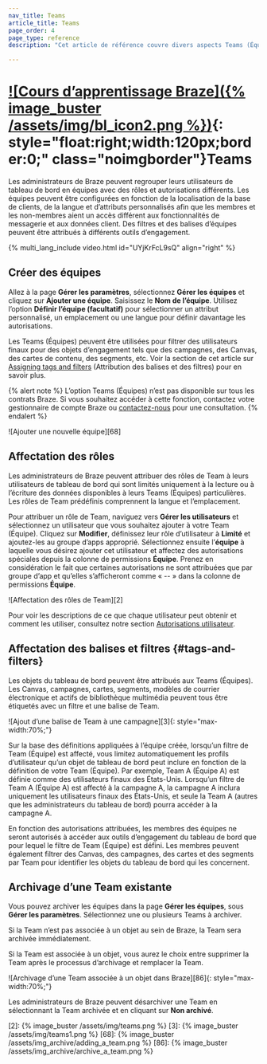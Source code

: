 ```yaml
---
nav_title: Teams
article_title: Teams
page_order: 4
page_type: reference
description: "Cet article de référence couvre divers aspects Teams (Équipes) dans votre tableau de bord de Braze, comme la création et l’archivage des équipes ou l’attribution de rôles."

---
```


# [![Cours d’apprentissage Braze]({% image_buster /assets/img/bl_icon2.png %})](https://learning.braze.com/dive-into-braze-teams/869939){: style="float:right;width:120px;border:0;" class="noimgborder"}Teams

Les administrateurs de Braze peuvent regrouper leurs utilisateurs de tableau de bord en équipes avec des rôles et autorisations différents. Les équipes peuvent être configurées en fonction de la localisation de la base de clients, de la langue et d’attributs personnalisés afin que les membres et les non-membres aient un accès différent aux fonctionnalités de messagerie et aux données client. Des filtres et des balises d’équipes peuvent être attribués à différents outils d’engagement. 

{% multi_lang_include video.html id="UYjKrFcL9sQ" align="right" %}

## Créer des équipes

Allez à la page **Gérer les paramètres**, sélectionnez **Gérer les équipes** et cliquez sur <i class="fas fa-plus"></i> **Ajouter une équipe**. Saisissez le **Nom de l’équipe**. Utilisez l’option **Définir l’équipe (facultatif)** pour sélectionner un attribut personnalisé, un emplacement ou une langue pour définir davantage les autorisations. 

Les Teams (Équipes) peuvent être utilisées pour filtrer des utilisateurs finaux pour des objets d’engagement tels que des campagnes, des Canvas, des cartes de contenu, des segments, etc. Voir la section de cet article sur [Assigning tags and filters](#tags-and-filters) (Attribution des balises et des filtres) pour en savoir plus. 

{% alert note %}
L’option Teams (Équipes) n’est pas disponible sur tous les contrats Braze. Si vous souhaitez accéder à cette fonction, contactez votre gestionnaire de compte Braze ou [contactez-nous](mailto:success@braze.com) pour une consultation.
{% endalert %}

![Ajouter une nouvelle équipe][68]

## Affectation des rôles

Les administrateurs de Braze peuvent attribuer des rôles de Team à leurs utilisateurs de tableau de bord qui sont limités uniquement à la lecture ou à l’écriture des données disponibles à leurs Teams (Équipes) particulières. Les rôles de Team prédéfinis comprennent la langue et l’emplacement. 

Pour attribuer un rôle de Team, naviguez vers **Gérer les utilisateurs** et sélectionnez un utilisateur que vous souhaitez ajouter à votre Team (Équipe). Cliquez sur <i class="fa fa-edit"></i> **Modifier**, définissez leur rôle d’utilisateur à **Limité** et ajoutez-les au groupe d’apps approprié. Sélectionnez ensuite l’**équipe** à laquelle vous désirez ajouter cet utilisateur et affectez des autorisations spéciales depuis la colonne de permissions **Équipe**. Prenez en considération le fait que certaines autorisations ne sont attribuées que par groupe d’app et qu’elles s’afficheront comme « -- » dans la colonne de permissions **Équipe**.

![Affectation des rôles de Team][2]

Pour voir les descriptions de ce que chaque utilisateur peut obtenir et comment les utiliser, consultez notre section [Autorisations utilisateur]({{site.baseurl}}/user_guide/administrative/manage_your_braze_users/user_permissions/#editing-user-permissions).

## Affectation des balises et filtres {#tags-and-filters}

Les objets du tableau de bord peuvent être attribués aux Teams (Équipes). Les Canvas, campagnes, cartes, segments, modèles de courrier électronique et actifs de bibliothèque multimédia peuvent tous être étiquetés avec un filtre et une balise de Team. 
 
![Ajout d’une balise de Team à une campagne][3]{: style="max-width:70%;"}

Sur la base des définitions appliquées à l’équipe créée, lorsqu’un filtre de Team (Équipe) est affecté, vous limitez automatiquement les profils d’utilisateur qu’un objet de tableau de bord peut inclure en fonction de la définition de votre Team (Équipe). Par exemple, Team A (Équipe A) est définie comme des utilisateurs finaux des États-Unis. Lorsqu’un filtre de Team A (Équipe A) est affecté à la campagne A, la campagne A inclura uniquement les utilisateurs finaux des États-Unis, et seule la Team A (autres que les administrateurs du tableau de bord) pourra accéder à la campagne A. 

En fonction des autorisations attribuées, les membres des équipes ne seront autorisés à accéder aux outils d’engagement du tableau de bord que pour lequel le filtre de Team (Équipe) est défini. Les membres peuvent également filtrer des Canvas, des campagnes, des cartes et des segments par Team pour identifier les objets du tableau de bord qui les concernent.

## Archivage d’une Team existante

Vous pouvez archiver les équipes dans la page **Gérer les équipes**, sous **Gérer les paramètres**. Sélectionnez une ou plusieurs Teams à archiver.

Si la Team n’est pas associée à un objet au sein de Braze, la Team sera archivée immédiatement.

Si la Team est associée à un objet, vous aurez le choix entre supprimer la Team après le processus d’archivage et remplacer la Team.

![Archivage d’une Team associée à un objet dans Braze][86]{: style="max-width:70%;"}

Les administrateurs de Braze peuvent désarchiver une Team en sélectionnant la Team archivée et en cliquant sur **Non archivé**.

[2]: {% image_buster /assets/img/teams.png %}
[3]: {% image_buster /assets/img/teams1.png %}
[68]: {% image_buster /assets/img_archive/adding_a_team.png %}
[86]: {% image_buster /assets/img_archive/archive_a_team.png %}

